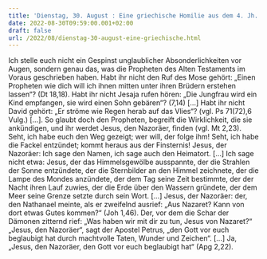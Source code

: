 ```yaml
---
title: 'Dienstag, 30. August : Eine griechische Homilie aus dem 4. Jh.'
date: 2022-08-30T09:59:00.001+02:00
draft: false
url: /2022/08/dienstag-30-august-eine-griechische.html
---
```


Ich stelle euch nicht ein Gespinst unglaublicher Absonderlichkeiten vor Augen, sondern genau das, was die Propheten des Alten Testaments im Voraus geschrieben haben. Habt ihr nicht den Ruf des Mose gehört: „Einen Propheten wie dich will ich ihnen mitten unter ihren Brüdern erstehen lassen“? (Dt 18,18). Habt ihr nicht Jesaja rufen hören: „Die Jungfrau wird ein Kind empfangen, sie wird einen Sohn gebären“? (7,14) \[…\] Habt ihr nicht David gehört: „Er ströme wie Regen herab auf das Vlies“? (vgl. Ps 71(72),6 Vulg.) \[…\]. So glaubt doch den Propheten, begreift die Wirklichkeit, die sie ankündigen, und ihr werdet Jesus, den Nazoräer, finden (vgl. Mt 2,23). Seht, ich habe euch den Weg gezeigt; wer will, der folge ihm! Seht, ich habe die Fackel entzündet; kommt heraus aus der Finsternis! Jesus, der Nazoräer: Ich sage den Namen, ich sage auch den Heimatort. \[…\] Ich sage nicht etwa: Jesus, der das Himmelsgewölbe ausspannte, der die Strahlen der Sonne entzündete, der die Sternbilder an den Himmel zeichnete, der die Lampe des Mondes anzündete, der dem Tag seine Zeit bestimmte, der der Nacht ihren Lauf zuwies, der die Erde über den Wassern gründete, der dem Meer seine Grenze setzte durch sein Wort. \[…\] Jesus, der Nazoräer: der, den Nathanael meinte, als er zweifelnd ausrief: „Aus Nazaret? Kann von dort etwas Gutes kommen?“ (Joh 1,46). Der, vor dem die Schar der Dämonen zitternd rief: „Was haben wir mit dir zu tun, Jesus von Nazaret?“ „Jesus, den Nazoräer“, sagt der Apostel Petrus, „den Gott vor euch beglaubigt hat durch machtvolle Taten, Wunder und Zeichen“. \[…\] Ja, „Jesus, den Nazoräer, den Gott vor euch beglaubigt hat“ (Apg 2,22).